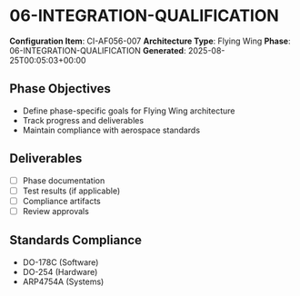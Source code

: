 # 06-INTEGRATION-QUALIFICATION

**Configuration Item**: CI-AF056-007
**Architecture Type**: Flying Wing
**Phase**: 06-INTEGRATION-QUALIFICATION
**Generated**: 2025-08-25T00:05:03+00:00

## Phase Objectives
- Define phase-specific goals for Flying Wing architecture
- Track progress and deliverables
- Maintain compliance with aerospace standards

## Deliverables
- [ ] Phase documentation
- [ ] Test results (if applicable)
- [ ] Compliance artifacts
- [ ] Review approvals

## Standards Compliance
- DO-178C (Software)
- DO-254 (Hardware)
- ARP4754A (Systems)
